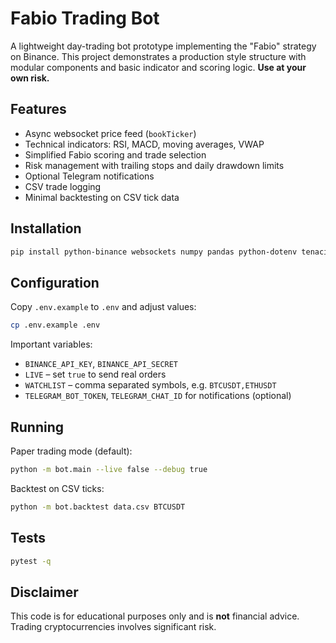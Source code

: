 # Fabio Trading Bot

A lightweight day-trading bot prototype implementing the "Fabio" strategy on Binance.
This project demonstrates a production style structure with modular components and
basic indicator and scoring logic. **Use at your own risk.**

## Features
- Async websocket price feed (`bookTicker`)
- Technical indicators: RSI, MACD, moving averages, VWAP
- Simplified Fabio scoring and trade selection
- Risk management with trailing stops and daily drawdown limits
- Optional Telegram notifications
- CSV trade logging
- Minimal backtesting on CSV tick data

## Installation

```bash
pip install python-binance websockets numpy pandas python-dotenv tenacity aiohttp loguru pytest
```

## Configuration

Copy `.env.example` to `.env` and adjust values:

```bash
cp .env.example .env
```

Important variables:
- `BINANCE_API_KEY`, `BINANCE_API_SECRET`
- `LIVE` – set `true` to send real orders
- `WATCHLIST` – comma separated symbols, e.g. `BTCUSDT,ETHUSDT`
- `TELEGRAM_BOT_TOKEN`, `TELEGRAM_CHAT_ID` for notifications (optional)

## Running

Paper trading mode (default):

```bash
python -m bot.main --live false --debug true
```

Backtest on CSV ticks:

```bash
python -m bot.backtest data.csv BTCUSDT
```

## Tests

```bash
pytest -q
```

## Disclaimer

This code is for educational purposes only and is **not** financial advice. Trading
cryptocurrencies involves significant risk.
